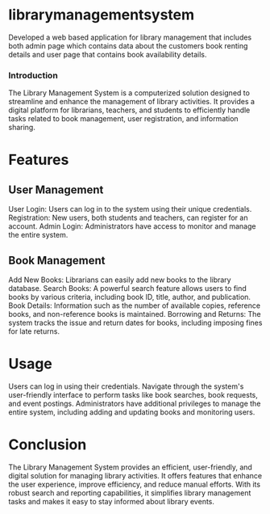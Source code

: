 # librarymanagementsystem
Developed a web based application for library management that includes both admin page which contains data about the customers book renting details and user page that contains book availability details.
### Introduction
The Library Management System is a computerized solution designed to streamline and enhance the management of library activities. It provides a digital platform for librarians, teachers, and students to efficiently handle tasks related to book management, user registration, and information sharing.


# Features
## User Management
User Login: Users can log in to the system using their unique credentials.
Registration: New users, both students and teachers, can register for an account.
Admin Login: Administrators have access to monitor and manage the entire system.
## Book Management
Add New Books: Librarians can easily add new books to the library database.
Search Books: A powerful search feature allows users to find books by various criteria, including book ID, title, author, and publication.
Book Details: Information such as the number of available copies, reference books, and non-reference books is maintained.
Borrowing and Returns: The system tracks the issue and return dates for books, including imposing fines for late returns.
# Usage
Users can log in using their credentials.
Navigate through the system's user-friendly interface to perform tasks like book searches, book requests, and event postings.
Administrators have additional privileges to manage the entire system, including adding and updating books and monitoring users.
# Conclusion
The Library Management System provides an efficient, user-friendly, and digital solution for managing library activities. It offers features that enhance the user experience, improve efficiency, and reduce manual efforts. With its robust search and reporting capabilities, it simplifies library management tasks and makes it easy to stay informed about library events.
